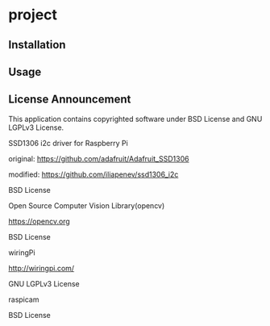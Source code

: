 # project

## Installation

## Usage

## License Announcement

This application contains copyrighted software under BSD License and GNU LGPLv3 License.

SSD1306 i2c driver for Raspberry Pi

original: https://github.com/adafruit/Adafruit_SSD1306

modified: https://github.com/iliapenev/ssd1306_i2c

BSD License

Open Source Computer Vision Library(opencv)

https://opencv.org

BSD License

wiringPi

http://wiringpi.com/

GNU LGPLv3 License

raspicam

BSD License
